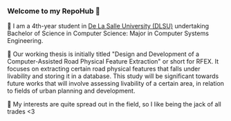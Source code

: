 ### Welcome to my RepoHub 👋

💬 I am a 4th-year student in [De La Salle University (DLSU)](https://www.dlsu.edu.ph/) 
undertaking Bachelor of Science in Computer Science: Major in Computer Systems Engineering.


💬 Our working thesis is initially titled "Design and Development of a Computer-Assisted Road Physical Feature Extraction" or short for RFEX. 
It focuses on extracting certain road physical features that falls under livability and storing it in a database. 
This study will be significant towards future works that will involve assessing livability of a certain area, 
in relation to fields of urban planning and development.

💬 My interests are quite spread out in the field, so I like being the jack of all trades <3

<!--
**wappints/wappints** is a ✨ _special_ ✨ repository because its `README.md` (this file) appears on your GitHub profile.

<!-- omitted, but i may bring this back "-💬 You may check my [Linkedin profile](https://www.linkedin.com/in/yeohany/) for more information about me! 
 "  >
